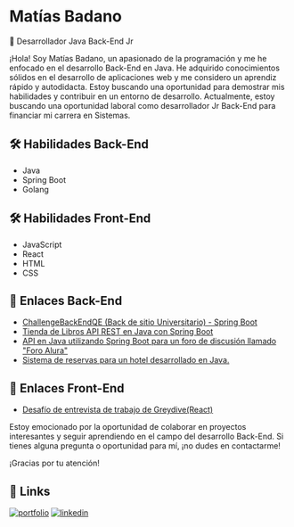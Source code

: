 # Matías Badano
🚀 Desarrollador Java Back-End Jr

¡Hola! Soy Matías Badano, un apasionado de la programación y me he enfocado en el desarrollo Back-End en Java. He adquirido conocimientos sólidos en el desarrollo de aplicaciones web y me considero un aprendiz rápido y autodidacta. Estoy buscando una oportunidad para demostrar mis habilidades y contribuir en un entorno de desarrollo. Actualmente, estoy buscando una oportunidad laboral como desarrollador Jr Back-End para financiar mi carrera en Sistemas.

## 🛠 Habilidades Back-End
- Java
- Spring Boot
- Golang

## 🛠 Habilidades Front-End
- JavaScript
- React
- HTML
- CSS

## 🔗 Enlaces Back-End
- [ChallengeBackEndQE (Back de sitio Universitario) - Spring Boot](https://github.com/MatiasJB95/ChallengeBackEndQE)
- [Tienda de Libros API REST en Java con Spring Boot](https://github.com/MatiasJB95/libreriaLour)
- [API en Java utilizando Spring Boot para un foro de discusión llamado "Foro Alura"](https://github.com/MatiasJB95/ForoAlura)
- [Sistema de reservas para un hotel desarrollado en Java.](https://github.com/MatiasJB95/challenge-one-alura-hotel-latam)

## 🔗 Enlaces Front-End
- [Desafío de entrevista de trabajo de Greydive(React)](
https://github.com/MatiasJB95/challengeGreydive)


Estoy emocionado por la oportunidad de colaborar en proyectos interesantes y seguir aprendiendo en el campo del desarrollo Back-End. Si tienes alguna pregunta o oportunidad para mí, ¡no dudes en contactarme!

¡Gracias por tu atención!

## 🔗 Links
[![portfolio](https://img.shields.io/badge/my_portfolio-000?style=for-the-badge&logo=ko-fi&logoColor=white)](https://app.aluracursos.com/emprega-one/profile/matiasss95)
[![linkedin](https://img.shields.io/badge/linkedin-0A66C2?style=for-the-badge&logo=linkedin&logoColor=white)](https://www.linkedin.com/in/matiasjb95/)

